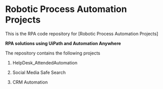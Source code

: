 # Robotic Process Automation Projects

This is the RPA code repository for [Robotic Process Automation Projects]

**RPA solutions using UiPath and Automation Anywhere**

The repository contains the following projects

1. HelpDesk_AttendedAutomation

2. Social Media Safe Search

3. CRM Automation
